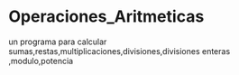 # Operaciones_Aritmeticas
un programa para calcular sumas,restas,multiplicaciones,divisiones,divisiones enteras ,modulo,potencia
